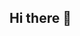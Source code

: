 ## Hi there 👋

<!--
**dhiegoschneider/dhiegoschneider** is a ✨ _special_ ✨ repository because its `README.md` (this file) appears on your GitHub profile.

Here are some ideas to get you started:

- 🔭 I’m currently working on Pricing Analytics
- 🌱 I’m currently learning Data Science and Big Data
- 👯 I’m looking to collaborate on Deep Learning Models
-->
